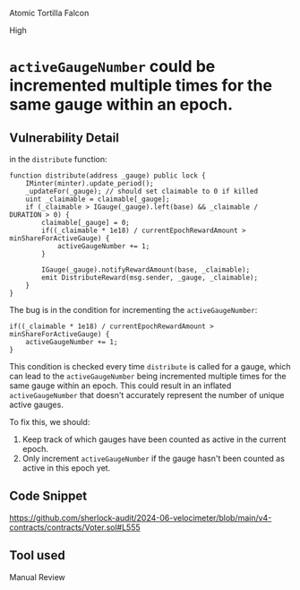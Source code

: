 Atomic Tortilla Falcon

High

# `activeGaugeNumber` could be incremented multiple times for the same gauge within an epoch.


## Vulnerability Detail

 in the `distribute` function:

```solidity
function distribute(address _gauge) public lock {
    IMinter(minter).update_period();
    _updateFor(_gauge); // should set claimable to 0 if killed
    uint _claimable = claimable[_gauge];
    if (_claimable > IGauge(_gauge).left(base) && _claimable / DURATION > 0) {
        claimable[_gauge] = 0;
        if((_claimable * 1e18) / currentEpochRewardAmount > minShareForActiveGauge) {
            activeGaugeNumber += 1;
        }

        IGauge(_gauge).notifyRewardAmount(base, _claimable);
        emit DistributeReward(msg.sender, _gauge, _claimable);
    }
}
```

The bug is in the condition for incrementing the `activeGaugeNumber`:

```solidity
if((_claimable * 1e18) / currentEpochRewardAmount > minShareForActiveGauge) {
    activeGaugeNumber += 1;
}
```


This condition is checked every time `distribute` is called for a gauge, which can lead to the `activeGaugeNumber` being incremented multiple times for the same gauge within an epoch. This could result in an inflated `activeGaugeNumber` that doesn't accurately represent the number of unique active gauges.

To fix this, we should:

1. Keep track of which gauges have been counted as active in the current epoch.
2. Only increment `activeGaugeNumber` if the gauge hasn't been counted as active in this epoch yet.



## Code Snippet

https://github.com/sherlock-audit/2024-06-velocimeter/blob/main/v4-contracts/contracts/Voter.sol#L555

## Tool used

Manual Review

